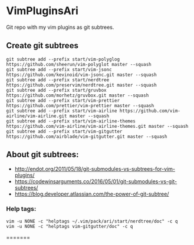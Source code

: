# VimPluginsAri
Git repo with my vim plugins as git subtrees.

## Create git subtrees
```
git subtree add --prefix start/vim-polyglog https://github.com/sheerun/vim-polyglot master --squash
git subtree add --prefix start/vim-jsonc https://github.com/kevinoid/vim-jsonc.git master --squash
git subtree add --prefix start/nerdtree https://github.com/preservim/nerdtree.git master --squash
git subtree add --prefix start/gruvbox https://github.com/morhetz/gruvbox.git master --squash
git subtree add --prefix start/vim-prettier https://github.com/prettier/vim-prettier master --squash
git subtree add --prefix start/vim-airline https://github.com/vim-airline/vim-airline.git master --squash
git subtree add --prefix start/vim-airline-themes https://github.com/vim-airline/vim-airline-themes.git master --squash
git subtree add --prefix start/vim-gitgutter https://github.com/airblade/vim-gitgutter.git master --squash
```
## About git subtrees:
* http://endot.org/2011/05/18/git-submodules-vs-subtrees-for-vim-plugins/
* https://codewinsarguments.co/2016/05/01/git-submodules-vs-git-subtrees/
* https://blog.developer.atlassian.com/the-power-of-git-subtree/

### Help tags:
```
vim -u NONE -c "helptags ~/.vim/pack/ari/start/nerdtree/doc" -c q
vim -u NONE -c "helptags vim-gitgutter/doc" -c q
```
=======
